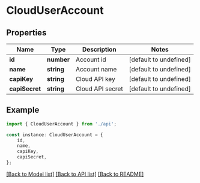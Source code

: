 # CloudUserAccount


## Properties

Name | Type | Description | Notes
------------ | ------------- | ------------- | -------------
**id** | **number** | Account id | [default to undefined]
**name** | **string** | Account name | [default to undefined]
**capiKey** | **string** | Cloud API key | [default to undefined]
**capiSecret** | **string** | Cloud API secret | [default to undefined]

## Example

```typescript
import { CloudUserAccount } from './api';

const instance: CloudUserAccount = {
    id,
    name,
    capiKey,
    capiSecret,
};
```

[[Back to Model list]](../README.md#documentation-for-models) [[Back to API list]](../README.md#documentation-for-api-endpoints) [[Back to README]](../README.md)

